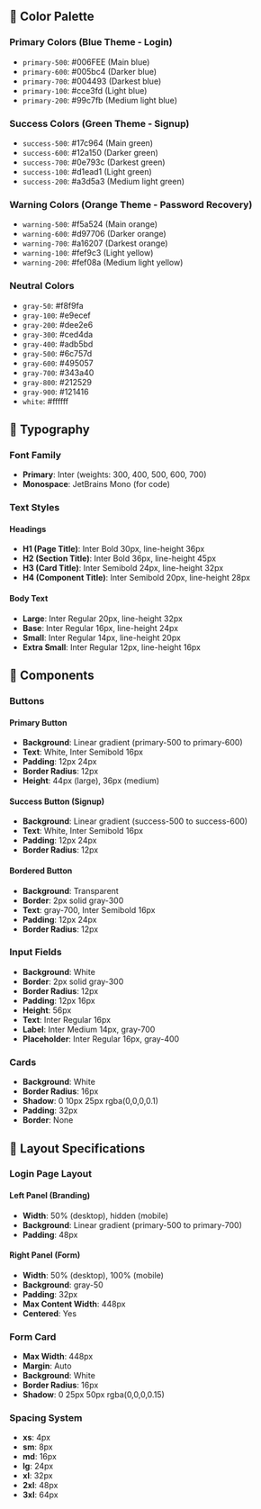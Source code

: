 ## 🎨 **Color Palette**

### Primary Colors (Blue Theme - Login)

- `primary-500`: #006FEE (Main blue)
- `primary-600`: #005bc4 (Darker blue)
- `primary-700`: #004493 (Darkest blue)
- `primary-100`: #cce3fd (Light blue)
- `primary-200`: #99c7fb (Medium light blue)

### Success Colors (Green Theme - Signup)

- `success-500`: #17c964 (Main green)
- `success-600`: #12a150 (Darker green)
- `success-700`: #0e793c (Darkest green)
- `success-100`: #d1ead1 (Light green)
- `success-200`: #a3d5a3 (Medium light green)

### Warning Colors (Orange Theme - Password Recovery)

- `warning-500`: #f5a524 (Main orange)
- `warning-600`: #d97706 (Darker orange)
- `warning-700`: #a16207 (Darkest orange)
- `warning-100`: #fef9c3 (Light yellow)
- `warning-200`: #fef08a (Medium light yellow)

### Neutral Colors

- `gray-50`: #f8f9fa
- `gray-100`: #e9ecef
- `gray-200`: #dee2e6
- `gray-300`: #ced4da
- `gray-400`: #adb5bd
- `gray-500`: #6c757d
- `gray-600`: #495057
- `gray-700`: #343a40
- `gray-800`: #212529
- `gray-900`: #121416
- `white`: #ffffff

## 📝 **Typography**

### Font Family

- **Primary**: Inter (weights: 300, 400, 500, 600, 700)
- **Monospace**: JetBrains Mono (for code)

### Text Styles

#### Headings

- **H1 (Page Title)**: Inter Bold 30px, line-height 36px
- **H2 (Section Title)**: Inter Bold 36px, line-height 45px
- **H3 (Card Title)**: Inter Semibold 24px, line-height 32px
- **H4 (Component Title)**: Inter Semibold 20px, line-height 28px

#### Body Text

- **Large**: Inter Regular 20px, line-height 32px
- **Base**: Inter Regular 16px, line-height 24px
- **Small**: Inter Regular 14px, line-height 20px
- **Extra Small**: Inter Regular 12px, line-height 16px

## 🔘 **Components**

### Buttons

#### Primary Button

- **Background**: Linear gradient (primary-500 to primary-600)
- **Text**: White, Inter Semibold 16px
- **Padding**: 12px 24px
- **Border Radius**: 12px
- **Height**: 44px (large), 36px (medium)

#### Success Button (Signup)

- **Background**: Linear gradient (success-500 to success-600)
- **Text**: White, Inter Semibold 16px
- **Padding**: 12px 24px
- **Border Radius**: 12px

#### Bordered Button

- **Background**: Transparent
- **Border**: 2px solid gray-300
- **Text**: gray-700, Inter Semibold 16px
- **Padding**: 12px 24px
- **Border Radius**: 12px

### Input Fields

- **Background**: White
- **Border**: 2px solid gray-300
- **Border Radius**: 12px
- **Padding**: 12px 16px
- **Height**: 56px
- **Text**: Inter Regular 16px
- **Label**: Inter Medium 14px, gray-700
- **Placeholder**: Inter Regular 16px, gray-400

### Cards

- **Background**: White
- **Border Radius**: 16px
- **Shadow**: 0 10px 25px rgba(0,0,0,0.1)
- **Padding**: 32px
- **Border**: None

## 📐 **Layout Specifications**

### Login Page Layout

#### Left Panel (Branding)

- **Width**: 50% (desktop), hidden (mobile)
- **Background**: Linear gradient (primary-500 to primary-700)
- **Padding**: 48px

#### Right Panel (Form)

- **Width**: 50% (desktop), 100% (mobile)
- **Background**: gray-50
- **Padding**: 32px
- **Max Content Width**: 448px
- **Centered**: Yes

### Form Card

- **Max Width**: 448px
- **Margin**: Auto
- **Background**: White
- **Border Radius**: 16px
- **Shadow**: 0 25px 50px rgba(0,0,0,0.15)

### Spacing System

- **xs**: 4px
- **sm**: 8px
- **md**: 16px
- **lg**: 24px
- **xl**: 32px
- **2xl**: 48px
- **3xl**: 64px
